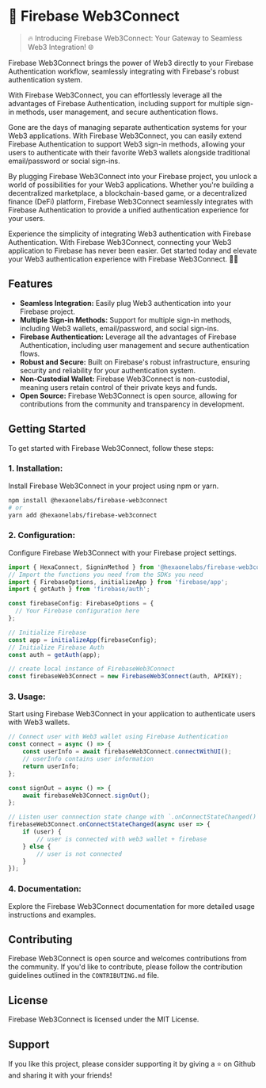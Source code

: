 # 🔌 Firebase Web3Connect

> 🔥 Introducing Firebase Web3Connect: Your Gateway to Seamless Web3 Integration! 🌐

Firebase Web3Connect brings the power of Web3 directly to your Firebase Authentication workflow, seamlessly integrating with Firebase's robust authentication system.

With Firebase Web3Connect, you can effortlessly leverage all the advantages of Firebase Authentication, including support for multiple sign-in methods, user management, and secure authentication flows.

Gone are the days of managing separate authentication systems for your Web3 applications. With Firebase Web3Connect, you can easily extend Firebase Authentication to support Web3 sign-in methods, allowing your users to authenticate with their favorite Web3 wallets alongside traditional email/password or social sign-ins.

By plugging Firebase Web3Connect into your Firebase project, you unlock a world of possibilities for your Web3 applications. Whether you're building a decentralized marketplace, a blockchain-based game, or a decentralized finance (DeFi) platform, Firebase Web3Connect seamlessly integrates with Firebase Authentication to provide a unified authentication experience for your users.

Experience the simplicity of integrating Web3 authentication with Firebase Authentication. With Firebase Web3Connect, connecting your Web3 application to Firebase has never been easier. Get started today and elevate your Web3 authentication experience with Firebase Web3Connect. 🔐🌐

## Features

- **Seamless Integration:** Easily plug Web3 authentication into your Firebase project.
- **Multiple Sign-in Methods:** Support for multiple sign-in methods, including Web3 wallets, email/password, and social sign-ins.
- **Firebase Authentication:** Leverage all the advantages of Firebase Authentication, including user management and secure authentication flows.
- **Robust and Secure:** Built on Firebase's robust infrastructure, ensuring security and reliability for your authentication system.
- **Non-Custodial Wallet:** Firebase Web3Connect is non-custodial, meaning users retain control of their private keys and funds.
- **Open Source:** Firebase Web3Connect is open source, allowing for contributions from the community and transparency in development.

## Getting Started

To get started with Firebase Web3Connect, follow these steps:

### **1. Installation:**

Install Firebase Web3Connect in your project using npm or yarn.

```bash
npm install @hexaonelabs/firebase-web3connect
# or
yarn add @hexaonelabs/firebase-web3connect
```

### **2. Configuration:**

Configure Firebase Web3Connect with your Firebase project settings.

```javascript
import { HexaConnect, SigninMethod } from '@hexaonelabs/firebase-web3connect';
// Import the functions you need from the SDKs you need
import { FirebaseOptions, initializeApp } from 'firebase/app';
import { getAuth } from 'firebase/auth';

const firebaseConfig: FirebaseOptions = {
  // Your Firebase configuration here
};

// Initialize Firebase
const app = initializeApp(firebaseConfig);
// Initialize Firebase Auth
const auth = getAuth(app);

// create local instance of FirebaseWeb3Connect
const firebaseWeb3Connect = new FirebaseWeb3Connect(auth, APIKEY);
```

### **3. Usage:**

Start using Firebase Web3Connect in your application to authenticate users with Web3 wallets.

```javascript
// Connect user with Web3 wallet using Firebase Authentication
const connect = async () => {
	const userInfo = await firebaseWeb3Connect.connectWithUI();
	// userInfo contains user information
	return userInfo;
};

const signOut = async () => {
	await firebaseWeb3Connect.signOut();
};
```

```javascript
// Listen user connnection state change with `.onConnectStateChanged()` callback
firebaseWeb3Connect.onConnectStateChanged(async user => {
	if (user) {
		// user is connected with web3 wallet + firebase
	} else {
		// user is not connected
	}
});
```

### **4. Documentation:**

Explore the Firebase Web3Connect documentation for more detailed usage instructions and examples.

## Contributing

Firebase Web3Connect is open source and welcomes contributions from the community.
If you'd like to contribute, please follow the contribution guidelines outlined in the `CONTRIBUTING.md` file.

## License

Firebase Web3Connect is licensed under the MIT License.

## Support

If you like this project, please consider supporting it by giving a ⭐️ on Github and sharing it with your friends!
